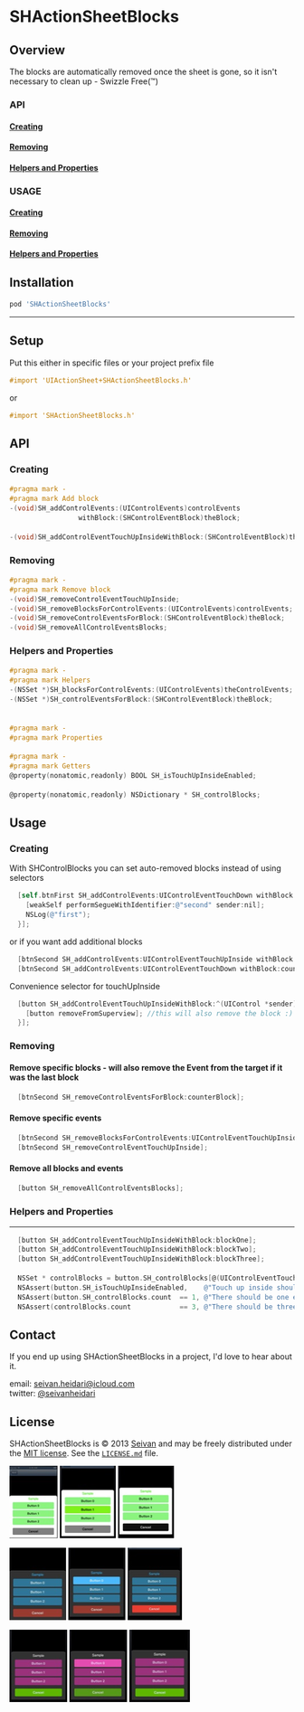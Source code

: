 SHActionSheetBlocks
==========

Overview
--------
The blocks are automatically removed once the sheet is gone, so it isn't necessary to clean up - Swizzle Free(™)

### API

#### [Creating](https://github.com/seivan/SHActionSheetBlocks#creating-2)

#### [Removing](https://github.com/seivan/SHActionSheetBlocks#removing-2)

#### [Helpers and Properties](https://github.com/seivan/SHActionSheetBlocks#helpers-and-properties-2)

### USAGE

#### [Creating](https://github.com/seivan/SHActionSheetBlocks#creating-3)

#### [Removing](https://github.com/seivan/SHActionSheetBlocks#removing-3)

#### [Helpers and Properties](https://github.com/seivan/SHActionSheetBlocks#helpers-and-properties-3)

Installation
------------

```ruby
pod 'SHActionSheetBlocks'
```

***

Setup
-----

Put this either in specific files or your project prefix file

```objective-c
#import 'UIActionSheet+SHActionSheetBlocks.h'
```
or
```objective-c
#import 'SHActionSheetBlocks.h'
```

API
-----

### Creating

```objective-c
#pragma mark -
#pragma mark Add block
-(void)SH_addControlEvents:(UIControlEvents)controlEvents
                 withBlock:(SHControlEventBlock)theBlock;

-(void)SH_addControlEventTouchUpInsideWithBlock:(SHControlEventBlock)theBlock;

```

### Removing

```objective-c
#pragma mark -
#pragma mark Remove block
-(void)SH_removeControlEventTouchUpInside;
-(void)SH_removeBlocksForControlEvents:(UIControlEvents)controlEvents;
-(void)SH_removeControlEventsForBlock:(SHControlEventBlock)theBlock;
-(void)SH_removeAllControlEventsBlocks;


```

### Helpers and Properties

```objective-c
#pragma mark -
#pragma mark Helpers
-(NSSet *)SH_blocksForControlEvents:(UIControlEvents)theControlEvents;
-(NSSet *)SH_controlEventsForBlock:(SHControlEventBlock)theBlock;


#pragma mark -
#pragma mark Properties

#pragma mark -
#pragma mark Getters
@property(nonatomic,readonly) BOOL SH_isTouchUpInsideEnabled;

@property(nonatomic,readonly) NSDictionary * SH_controlBlocks;

```

Usage
-----

### Creating

With SHControlBlocks you can set auto-removed blocks instead of using selectors

```objective-c
  [self.btnFirst SH_addControlEvents:UIControlEventTouchDown withBlock:^(UIControl *sender) {
    [weakSelf performSegueWithIdentifier:@"second" sender:nil];
    NSLog(@"first");
  }];
``` 

or if you want add additional blocks

```objective-c
  [btnSecond SH_addControlEvents:UIControlEventTouchUpInside withBlock:counterBlock];
  [btnSecond SH_addControlEvents:UIControlEventTouchDown withBlock:counterBlock];
```

Convenience selector for touchUpInside

```objective-c
  [button SH_addControlEventTouchUpInsideWithBlock:^(UIControl *sender) {
    [button removeFromSuperview]; //this will also remove the block :)
  }];
```

### Removing


#### Remove specific blocks - will also remove the Event from the target if it was the last block

```objective-c
  [btnSecond SH_removeControlEventsForBlock:counterBlock];
```

#### Remove specific events

```objective-c
  [btnSecond SH_removeBlocksForControlEvents:UIControlEventTouchUpInside];
  [btnSecond SH_removeControlEventTouchUpInside];
```

#### Remove all blocks and events

```objective-c
  [button SH_removeAllControlEventsBlocks];
```


### Helpers and Properties
------ 

```objective-c
  [button SH_addControlEventTouchUpInsideWithBlock:blockOne];
  [button SH_addControlEventTouchUpInsideWithBlock:blockTwo];
  [button SH_addControlEventTouchUpInsideWithBlock:blockThree];

  NSSet * controlBlocks = button.SH_controlBlocks[@(UIControlEventTouchUpInside)];  
  NSAssert(button.SH_isTouchUpInsideEnabled,    @"Touch up inside should be enabled");
  NSAssert(button.SH_controlBlocks.count  == 1, @"There should be one event");
  NSAssert(controlBlocks.count            == 3, @"There should be three blocks");

```



Contact
-------

If you end up using SHActionSheetBlocks in a project, I'd love to hear about it.

email: [seivan.heidari@icloud.com](mailto:seivan.heidari@icloud.com)  
twitter: [@seivanheidari](https://twitter.com/seivanheidari)

## License

SHActionSheetBlocks is © 2013 [Seivan](http://www.github.com/seivan) and may be freely
distributed under the [MIT license](http://opensource.org/licenses/MIT).
See the [`LICENSE.md`](https://github.com/seivan/SHActionSheetBlocks/blob/master/LICENSE.md) file.

![Green default](/Screenshots/Green/default_th.jpg "Green default")
![Green selected](/Screenshots/Green/selected_th.jpg "Green selected")
![Green cancel-selected](/Screenshots/Green/cancel-selected_th.jpg "Green cancel-selected")

![Blue default](/Screenshots/Blue/default_th.jpg "Blue default")
![Blue selected](/Screenshots/Blue/selected_th.jpg "Blue selected")
![Blue cancel-selected](/Screenshots/Blue/cancel-selected_th.jpg "Blue cancel-selected")

![Purple default](/Screenshots/Purple/default_th.jpg "Purple default")
![Purple selected](/Screenshots/Purple/selected_th.jpg "Purple selected")
![Purple cancel-selected](/Screenshots/Purple/cancel-selected_th.jpg "Purple cancel-selected")